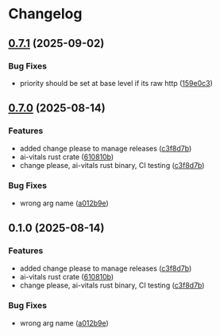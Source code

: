 # Changelog

## [0.7.1](https://github.com/doublewordai/model-monitor/compare/ai-vitals-v0.7.0...ai-vitals-v0.7.1) (2025-09-02)


### Bug Fixes

* priority should be set at base level if its raw http ([159e0c3](https://github.com/doublewordai/model-monitor/commit/159e0c32b6ba7cc5f782972db0e2fea0d483682a))

## [0.7.0](https://github.com/doublewordai/model-monitor/compare/ai-vitals-v0.6.0...ai-vitals-v0.7.0) (2025-08-14)


### Features

* added change please to manage releases ([c3f8d7b](https://github.com/doublewordai/model-monitor/commit/c3f8d7bbac3663afaa4b74211752c5b677cc8d6e))
* ai-vitals rust crate ([610810b](https://github.com/doublewordai/model-monitor/commit/610810b5bca1c6475a9972cb413ed94e00c6be95))
* change please, ai-vitals rust binary, CI testing ([c3f8d7b](https://github.com/doublewordai/model-monitor/commit/c3f8d7bbac3663afaa4b74211752c5b677cc8d6e))


### Bug Fixes

* wrong arg name ([a012b9e](https://github.com/doublewordai/model-monitor/commit/a012b9e91748ea4d87bd909320accc734a7cb260))

## 0.1.0 (2025-08-14)


### Features

* added change please to manage releases ([c3f8d7b](https://github.com/doublewordai/model-monitor/commit/c3f8d7bbac3663afaa4b74211752c5b677cc8d6e))
* ai-vitals rust crate ([610810b](https://github.com/doublewordai/model-monitor/commit/610810b5bca1c6475a9972cb413ed94e00c6be95))
* change please, ai-vitals rust binary, CI testing ([c3f8d7b](https://github.com/doublewordai/model-monitor/commit/c3f8d7bbac3663afaa4b74211752c5b677cc8d6e))


### Bug Fixes

* wrong arg name ([a012b9e](https://github.com/doublewordai/model-monitor/commit/a012b9e91748ea4d87bd909320accc734a7cb260))
